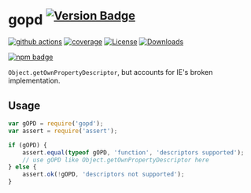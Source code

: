 ﻿# gopd <sup>[![Version Badge][npm-version-svg]][package-url]</sup>

[![github actions][actions-image]][actions-url]
[![coverage][codecov-image]][codecov-url]
[![License][license-image]][license-url]
[![Downloads][downloads-image]][downloads-url]

[![npm badge][npm-badge-png]][package-url]

`Object.getOwnPropertyDescriptor`, but accounts for IE's broken implementation.

## Usage

```javascript
var gOPD = require('gopd');
var assert = require('assert');

if (gOPD) {
	assert.equal(typeof gOPD, 'function', 'descriptors supported');
	// use gOPD like Object.getOwnPropertyDescriptor here
} else {
	assert.ok(!gOPD, 'descriptors not supported');
}
```

[package-url]: https://npmjs.org/package/gopd
[npm-version-svg]: https://versionbadg.es/ljharb/gopd.svg
[deps-svg]: https://david-dm.org/ljharb/gopd.svg
[deps-url]: https://david-dm.org/ljharb/gopd
[dev-deps-svg]: https://david-dm.org/ljharb/gopd/dev-status.svg
[dev-deps-url]: https://david-dm.org/ljharb/gopd#info=devDependencies
[npm-badge-png]: https://nodei.co/npm/gopd.png?downloads=true&stars=true
[license-image]: https://img.shields.io/npm/l/gopd.svg
[license-url]: LICENSE
[downloads-image]: https://img.shields.io/npm/dm/gopd.svg
[downloads-url]: https://npm-stat.com/charts.html?package=gopd
[codecov-image]: https://codecov.io/gh/ljharb/gopd/branch/main/graphs/badge.svg
[codecov-url]: https://app.codecov.io/gh/ljharb/gopd/
[actions-image]: https://img.shields.io/endpoint?url=https://github-actions-badge-u3jn4tfpocch.runkit.sh/ljharb/gopd
[actions-url]: https://github.com/ljharb/gopd/actions
